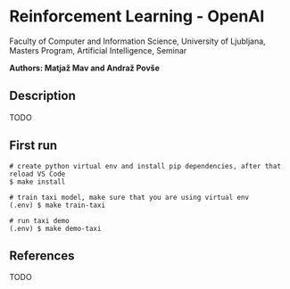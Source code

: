 # Reinforcement Learning - OpenAI

Faculty of Computer and Information Science, University of Ljubljana, Masters Program, Artificial Intelligence, Seminar

**Authors: Matjaž Mav and Andraž Povše**

## Description

TODO

## First run
```
# create python virtual env and install pip dependencies, after that reload VS Code
$ make install

# train taxi model, make sure that you are using virtual env
(.env) $ make train-taxi

# run taxi demo
(.env) $ make demo-taxi
```

## References

TODO
